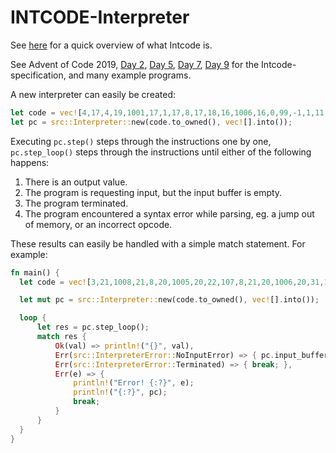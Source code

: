 # INTCODE-Interpreter

See [here](https://esolangs.org/wiki/Intcode) for a quick overview of what Intcode is.

See Advent of Code 2019, [Day 2](https://adventofcode.com/2019/day/2), [Day 5](https://adventofcode.com/2019/day/5), [Day 7](https://adventofcode.com/2019/day/7), [Day 9](https://adventofcode.com/2019/day/9) for the Intcode-specification, and many example programs.

A new interpreter can easily be created:
```rust
let code = vec![4,17,4,19,1001,17,1,17,8,17,18,16,1006,16,0,99,-1,1,11,32];
let pc = src::Interpreter::new(code.to_owned(), vec![].into());
```

Executing `pc.step()` steps through the instructions one by one, `pc.step_loop()` steps through the instructions until either of the following happens:
1. There is an output value.
2. The program is requesting input, but the input buffer is empty.
3. The program terminated.
4. The program encountered a syntax error while parsing, eg. a jump out of memory, or an incorrect opcode.

These results can easily be handled with a simple match statement. For example:

```rust
fn main() {
  let code = vec![3,21,1008,21,8,20,1005,20,22,107,8,21,20,1006,20,31,1106,0,36,98,0,0,1002,21,125,20,4,20,1105,1,46,104,999,1105,1,46,1101,1000,1,20,4,20,1105,1,46,98,99];

  let mut pc = src::Interpreter::new(code.to_owned(), vec![].into());

  loop {
      let res = pc.step_loop();
      match res {
          Ok(val) => println!("{}", val),
          Err(src::InterpreterError::NoInputError) => { pc.input_buffer.push_back(read_input()) },
          Err(src::InterpreterError::Terminated) => { break; },
          Err(e) => {
              println!("Error! {:?}", e);
              println!("{:?}", pc);
              break;
          }
      }
  }
}
```
